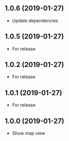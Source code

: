 <a name="1.0.6"></a>
## 1.0.6 (2019-01-27)

- Update dependencies

<a name="1.0.5"></a>
## 1.0.5 (2019-01-27)

- For release

<a name="1.0.2"></a>
## 1.0.2 (2019-01-27)

- For release

<a name="1.0.1"></a>
## 1.0.1 (2019-01-27)

- For release


<a name="1.0.0"></a>
## 1.0.0 (2019-01-27)

- Show map view
